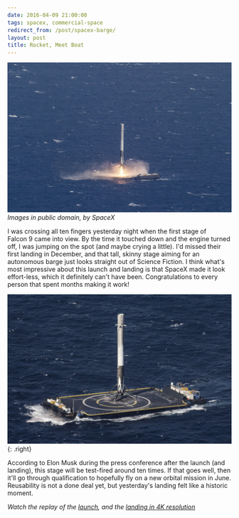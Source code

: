 ```yaml
---
date: 2016-04-09 21:00:00
tags: spacex, commercial-space
redirect_from: /post/spacex-barge/
layout: post
title: Rocket, Meet Boat
---
```


![Falcon 9 coming in][i-landing]
_Images in public domain, by SpaceX_

I was crossing all ten fingers yesterday night when the first stage of Falcon&nbsp;9 came into view. By the time it touched down and the engine turned off, I was jumping on the spot (and maybe crying a little). I'd missed their first landing in December, and that tall, skinny stage aiming for an autonomous barge just looks straight out of Science Fiction. I think what's most impressive about this launch and landing is that SpaceX made it look effort-less, which it definitely can't have been. Congratulations to every person that spent months making it work!

![Falcon&nbsp;9, on a boat][i-imonaboat]{: .right}

According to Elon Musk during the press conference after the launch (and landing), this stage will be test-fired around ten times. If that goes well, then it'll go through qualification to hopefully fly on a new orbital mission in June. Reusability is not a done deal yet, but yesterday's landing felt like a historic moment.

_Watch the replay of the [launch][launch], and the [landing in 4K resolution][landing]_

[i-landing]: /static/media/2016/04/ocisly-1.jpg
[i-imonaboat]: /static/media/2016/04/ocisly-2.jpg

[launch]: https://www.youtube.com/watch?v=C_Gmgj3N_Z0
[landing]: https://www.youtube.com/watch?v=sYmQQn_ZSys
